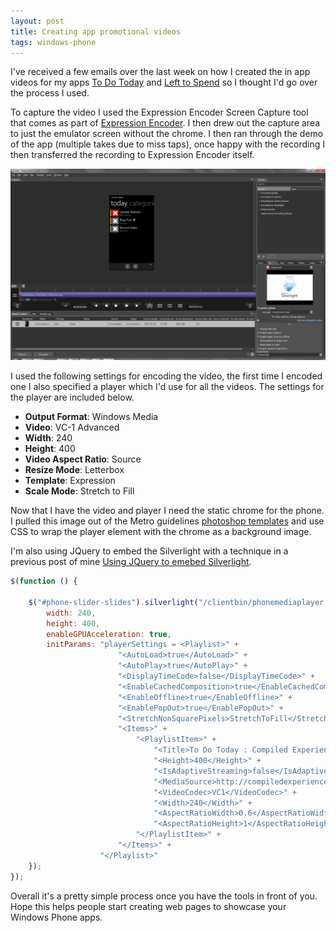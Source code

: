 ```yaml
---
layout: post
title: Creating app promotional videos
tags: windows-phone
---
```


I've received a few emails over the last week on how I created the in app videos for my apps [To Do Today](http://compiledexperience.com/windows-phone-7/to-do) and [Left to Spend](http://compiledexperience.com/windows-phone-7/left-to-spend) so I thought I'd go over the process I used.

To capture the video I used the Expression Encoder Screen Capture tool that comes as part of [Expression Encoder](http://www.microsoft.com/expression/products/Encoder4_Overview.aspx). I then drew out the capture area to just the emulator screen without the chrome. I then ran through the demo of the app (multiple takes due to miss taps), once happy with the recording I then transferred the recording to Expression Encoder itself.

<img src="/content/images/posts/encoder.png" />

I used the following settings for encoding the video, the first time I encoded one I also specified a player which I'd use for all the videos. The settings for the player are included below.

 - **Output Format**: Windows Media
 - **Video**: VC-1 Advanced
 - **Width**: 240
 - **Height**: 400
 - **Video Aspect Ratio**: Source
 - **Resize Mode**: Letterbox
 - **Template**: Expression
 - **Scale Mode**: Stretch to Fill

Now that I have the video and player I need the static chrome for the phone. I pulled this image out of the Metro guidelines [photoshop templates](http://www.microsoft.com/design/toolbox/tutorials/windows-phone-7/photoshop/) and use CSS to wrap the player element with the chrome as a background image.

I'm also using JQuery to embed the Silverlight with a technique in a previous post of mine [Using JQuery to emebed Silverlight](http://compiledexperience.com/blog/posts/using-jquery-to-embed-silverlight).

``` javascript
$(function () {
 
    $("#phone-slider-slides").silverlight("/clientbin/phonemediaplayer.xap", {
        width: 240,
        height: 400,
        enableGPUAcceleration: true,
        initParams: "playerSettings = <Playlist>" +
                        "<AutoLoad>true</AutoLoad>" +
                        "<AutoPlay>true</AutoPlay>" +
                        "<DisplayTimeCode>false</DisplayTimeCode>" +
                        "<EnableCachedComposition>true</EnableCachedComposition>" +
                        "<EnableOffline>true</EnableOffline>" +
                        "<EnablePopOut>true</EnablePopOut>" +
                        "<StretchNonSquarePixels>StretchToFill</StretchNonSquarePixels>" +
                        "<Items>" +
                            "<PlaylistItem>" +
                                "<Title>To Do Today : Compiled Experience : .NET Development in New Zealand</Title>" +
                                "<Height>400</Height>" +
                                "<IsAdaptiveStreaming>false</IsAdaptiveStreaming> " +
                                "<MediaSource>http://compiledexperience.com/content/video/to-do-today.wmv</MediaSource>" +
                                "<VideoCodec>VC1</VideoCodec>" +
                                "<Width>240</Width>" +
                                "<AspectRatioWidth>0.6</AspectRatioWidth>" +
                                "<AspectRatioHeight>1</AspectRatioHeight>" +
                            "</PlaylistItem>" +
                        "</Items>" +
                    "</Playlist>"
    });
});
```

Overall it's a pretty simple process once you have the tools in front of you. Hope this helps people start creating web pages to showcase your Windows Phone apps.
